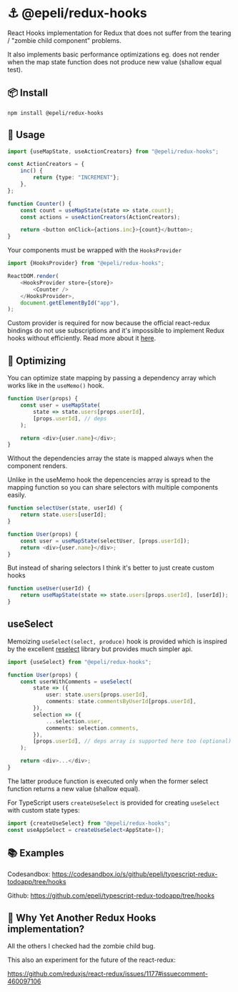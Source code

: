 # ⚓ @epeli/redux-hooks

React Hooks implementation for Redux that does not suffer from the tearing /
"zombie child component" problems.

It also implements basic performance optimizations eg. does not render when the
map state function does not produce new value (shallow equal test).

## 📦 Install

    npm install @epeli/redux-hooks

## 📖 Usage

```ts
import {useMapState, useActionCreators} from "@epeli/redux-hooks";

const ActionCreators = {
    inc() {
        return {type: "INCREMENT"};
    },
};

function Counter() {
    const count = useMapState(state => state.count);
    const actions = useActionCreators(ActionCreators);

    return <button onClick={actions.inc}>{count}</button>;
}
```

Your components must be wrapped with the `HooksProvider`

```ts
import {HooksProvider} from "@epeli/redux-hooks";

ReactDOM.render(
    <HooksProvider store={store}>
        <Counter />
    </HooksProvider>,
    document.getElementById("app"),
);
```

Custom provider is required for now because the official react-redux bindings
do not use subscriptions and it's impossible to implement Redux hooks without
efficiently. Read more about it
[here](https://github.com/reduxjs/react-redux/issues/1177).

## 🚀 Optimizing

You can optimize state mapping by passing a dependency array which works like
in the `useMemo()` hook.

```ts
function User(props) {
    const user = useMapState(
        state => state.users[props.userId],
        [props.userId], // deps
    );

    return <div>{user.name}</div>;
}
```

Without the dependencies array the state is mapped always when the component
renders.

Unlike in the useMemo hook the depencencies array is spread to the mapping
function so you can share selectors with multiple components easily.

```ts
function selectUser(state, userId) {
    return state.users[userId];
}

function User(props) {
    const user = useMapState(selectUser, [props.userId]);
    return <div>{user.name}</div>;
}
```

But instead of sharing selectors I think it's better to just create custom hooks

```ts
function useUser(userId) {
    return useMapState(state => state.users[props.userId], [userId]);
}
```

## useSelect

Memoizing `useSelect(select, produce)` hook is provided which is inspired
by the excellent [reselect][] library but provides much simpler api.

```ts
import {useSelect} from "@epeli/redux-hooks";

function User(props) {
    const userWithComments = useSelect(
        state => ({
            user: state.users[props.userId],
            comments: state.commentsByUserId[props.userId],
        }),
        selection => ({
            ...selection.user,
            comments: selection.comments,
        }),
        [props.userId], // deps array is supported here too (optional)
    );

    return <div>...</div>;
}
```

The latter produce function is executed only when the former select function
returns a new value (shallow equal).

For TypeScript users `createUseSelect` is provided for creating `useSelect`
with custom state types:

```ts
import {createUseSelect} from "@epeli/redux-hooks";
const useAppSelect = createUseSelect<AppState>();
```

[reselect]: https://github.com/reduxjs/reselect

## 📚 Examples

Codesandbox: https://codesandbox.io/s/github/epeli/typescript-redux-todoapp/tree/hooks

Github: https://github.com/epeli/typescript-redux-todoapp/tree/hooks

## 🤔 Why Yet Another Redux Hooks implementation?

All the others I checked had the zombie child bug.

This also an experiment for the future of the react-redux:

https://github.com/reduxjs/react-redux/issues/1177#issuecomment-460097106
